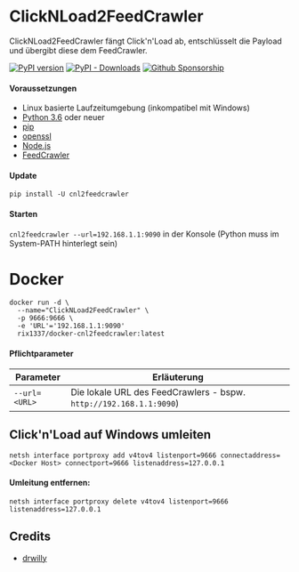 # ClickNLoad2FeedCrawler
ClickNLoad2FeedCrawler fängt Click'n'Load ab, entschlüsselt die Payload und übergibt diese dem FeedCrawler.

[![PyPI version](https://badge.fury.io/py/cnl2feedcrawler.svg)](https://badge.fury.io/py/cnl2feedcrawler)
[![PyPI - Downloads](https://img.shields.io/pypi/dm/cnl2feedcrawler)](https://img.shields.io/pypi/dm/cnl2feedcrawler)
[![Github Sponsorship](https://img.shields.io/badge/support-me-red.svg)](https://github.com/users/rix1337/sponsorship)

####  Voraussetzungen
* Linux basierte Laufzeitumgebung (inkompatibel mit Windows)
* [Python 3.6](https://www.python.org/downloads/) oder neuer
* [pip](https://pip.pypa.io/en/stable/installing/)
* [openssl](https://www.openssl.org/)
* [Node.js](https://nodejs.org/)
* [FeedCrawler](https://github.com/rix1337/FeedCrawler)

#### Update

```pip install -U cnl2feedcrawler```

#### Starten

```cnl2feedcrawler --url=192.168.1.1:9090``` in der Konsole (Python muss im System-PATH hinterlegt sein)

# Docker
```
docker run -d \
  --name="ClickNLoad2FeedCrawler" \
  -p 9666:9666 \
  -e 'URL'='192.168.1.1:9090'
  rix1337/docker-cnl2feedcrawler:latest
  ```


#### Pflichtparameter

| Parameter         | Erläuterung                                                        |
|-------------------|--------------------------------------------------------------------|
| ```--url=<URL>``` | Die lokale URL des FeedCrawlers - bspw. `http://192.168.1.1:9090`) |



## Click'n'Load auf Windows umleiten

`netsh interface portproxy add v4tov4 listenport=9666 connectaddress=<Docker Host> connectport=9666 listenaddress=127.0.0.1`

#### Umleitung entfernen:

`netsh interface portproxy delete v4tov4 listenport=9666 listenaddress=127.0.0.1`


## Credits

* [drwilly](https://github.com/drwilly)
